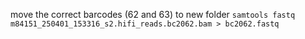 move the correct barcodes (62 and 63) to new folder
```samtools fastq m84151_250401_153316_s2.hifi_reads.bc2062.bam > bc2062.fastq```
